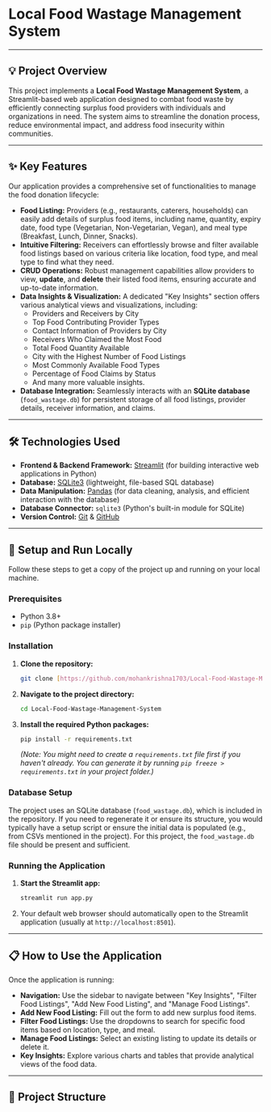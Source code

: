 # Local Food Wastage Management System

---

## 💡 Project Overview

This project implements a **Local Food Wastage Management System**, a Streamlit-based web application designed to combat food waste by efficiently connecting surplus food providers with individuals and organizations in need. The system aims to streamline the donation process, reduce environmental impact, and address food insecurity within communities.

---

## ✨ Key Features

Our application provides a comprehensive set of functionalities to manage the food donation lifecycle:

* **Food Listing:** Providers (e.g., restaurants, caterers, households) can easily add details of surplus food items, including name, quantity, expiry date, food type (Vegetarian, Non-Vegetarian, Vegan), and meal type (Breakfast, Lunch, Dinner, Snacks).
* **Intuitive Filtering:** Receivers can effortlessly browse and filter available food listings based on various criteria like location, food type, and meal type to find what they need.
* **CRUD Operations:** Robust management capabilities allow providers to view, **update**, and **delete** their listed food items, ensuring accurate and up-to-date information.
* **Data Insights & Visualization:** A dedicated "Key Insights" section offers various analytical views and visualizations, including:
    * Providers and Receivers by City
    * Top Food Contributing Provider Types
    * Contact Information of Providers by City
    * Receivers Who Claimed the Most Food
    * Total Food Quantity Available
    * City with the Highest Number of Food Listings
    * Most Commonly Available Food Types
    * Percentage of Food Claims by Status
    * And many more valuable insights.
* **Database Integration:** Seamlessly interacts with an **SQLite database** (`food_wastage.db`) for persistent storage of all food listings, provider details, receiver information, and claims.

---

## 🛠️ Technologies Used

* **Frontend & Backend Framework:** [Streamlit](https://streamlit.io/) (for building interactive web applications in Python)
* **Database:** [SQLite3](https://www.sqlite.org/index.html) (lightweight, file-based SQL database)
* **Data Manipulation:** [Pandas](https://pandas.pydata.org/) (for data cleaning, analysis, and efficient interaction with the database)
* **Database Connector:** `sqlite3` (Python's built-in module for SQLite)
* **Version Control:** [Git](https://git-scm.com/) & [GitHub](https://github.com/)

---

## 🚀 Setup and Run Locally

Follow these steps to get a copy of the project up and running on your local machine.

### Prerequisites

* Python 3.8+
* `pip` (Python package installer)

### Installation

1.  **Clone the repository:**
    ```bash
    git clone [https://github.com/mohankrishna1703/Local-Food-Wastage-Management-System.git](https://github.com/mohankrishna1703/Local-Food-Wastage-Management-System.git)
    ```
2.  **Navigate to the project directory:**
    ```bash
    cd Local-Food-Wastage-Management-System
    ```
3.  **Install the required Python packages:**
    ```bash
    pip install -r requirements.txt
    ```
    *(Note: You might need to create a `requirements.txt` file first if you haven't already. You can generate it by running `pip freeze > requirements.txt` in your project folder.)*

### Database Setup

The project uses an SQLite database (`food_wastage.db`), which is included in the repository. If you need to regenerate it or ensure its structure, you would typically have a setup script or ensure the initial data is populated (e.g., from CSVs mentioned in the project). For this project, the `food_wastage.db` file should be present and sufficient.

### Running the Application

1.  **Start the Streamlit app:**
    ```bash
    streamlit run app.py
    ```
2.  Your default web browser should automatically open to the Streamlit application (usually at `http://localhost:8501`).

---

## 📋 How to Use the Application

Once the application is running:

* **Navigation:** Use the sidebar to navigate between "Key Insights", "Filter Food Listings", "Add New Food Listing", and "Manage Food Listings".
* **Add New Food Listing:** Fill out the form to add new surplus food items.
* **Filter Food Listings:** Use the dropdowns to search for specific food items based on location, type, and meal.
* **Manage Food Listings:** Select an existing listing to update its details or delete it.
* **Key Insights:** Explore various charts and tables that provide analytical views of the food data.

---

## 📂 Project Structure